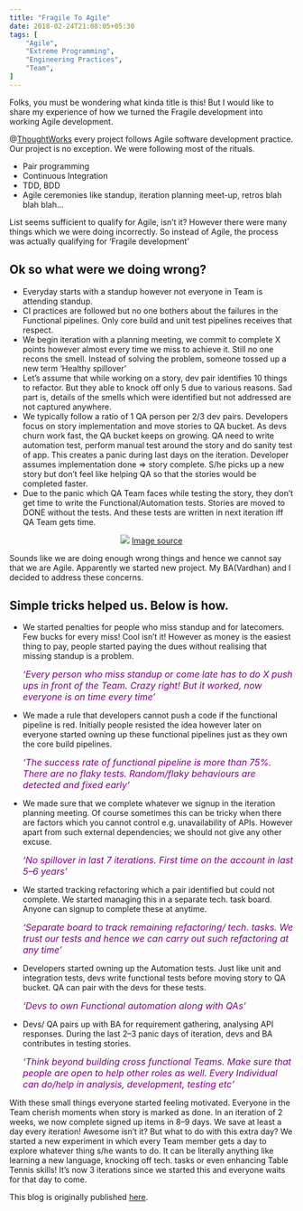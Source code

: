 ```yaml
---
title: "Fragile To Agile"
date: 2018-02-24T21:08:05+05:30
tags: [
    "Agile",
    "Extreme Programming",
    "Engineering Practices",
    "Team",
]
---
```

Folks, you must be wondering what kinda title is this! But I would like to share my experience of how we turned the Fragile development into working Agile development.

@<a href="https://www.thoughtworks.com/">ThoughtWorks</a> every project follows Agile software development practice. Our project is no exception. We were following most of the rituals. 

<ul>
  <li>Pair programming</li>
  <li>Continuous Integration</li>
  <li>TDD, BDD</li>
  <li>Agile ceremonies like standup, iteration planning meet-up, retros blah blah blah…</li>
</ul>

List seems sufficient to qualify for Agile, isn’t it? However there were many things which we were doing incorrectly. So instead of Agile, the process was actually qualifying for ‘Fragile development’

## Ok so what were we doing wrong?

<ul>
  <li>Everyday starts with a standup however not everyone in Team is attending standup.</li>
  <li>CI practices are followed but no one bothers about the failures in the Functional pipelines. Only core build and unit test pipelines receives that respect.</li>
  <li>We begin iteration with a planning meeting, we commit to complete X points however almost every time we miss to achieve it. Still no one recons the smell. Instead of solving the problem, someone tossed up a new term ‘Healthy spillover’</li>
  <li>Let’s assume that while working on a story, dev pair identifies 10 things to refactor. But they able to knock off only 5 due to various reasons. Sad part is, details of the smells which were identified but not addressed are not captured anywhere.</li>
  <li>We typically follow a ratio of 1 QA person per 2/3 dev pairs. Developers focus on story implementation and move stories to QA bucket. As devs churn work fast, the QA bucket keeps on growing. QA need to write automation test, perform manual test around the story and do sanity test of app. This creates a panic during last days on the iteration. Developer assumes implementation done => story complete. S/he picks up a new story but don’t feel like helping QA so that the stories would be completed faster.</li>
  <li>Due to the panic which QA Team faces while testing the story, they don’t get time to write the Functional/Automation tests. Stories are moved to DONE without the tests. And these tests are written in next iteration iff QA Team gets time.</li>
</ul>

<p align="center">
<img src="/images/AmIAgile.png">
<a href="https://www.google.co.in/search?q=gorilla+thinking+image&tbm=isch&tbo=u&source=univ&sa=X&ved=0ahUKEwiw4eaghMDZAhUMLI8KHcP3D-UQsAQIJQ&biw=1307&bih=669#imgrc=29KG_6j3ZyST_M:">Image source</a>
</p>

Sounds like we are doing enough wrong things and hence we cannot say that we are Agile. Apparently we started new project. My BA(Vardhan) and I decided to address these concerns. 

## Simple tricks helped us. Below is how.

<ul>
  <li>We started penalties for people who miss standup and for latecomers. Few bucks for every miss! Cool isn’t it! However as money is the easiest thing to pay, people started paying the dues without realising that missing standup is a problem.
  
  <p><i><font size="3" color="purple">‘Every person who miss standup or come late has to do X push ups in front of the Team. Crazy right! But it worked, now everyone is on time every time’</font></i></p></li>

  <li>We made a rule that developers cannot push a code if the functional pipeline is red. Initially people resisted the idea however later on everyone started owning up these functional pipelines just as they own the core build pipelines.
  
  <p><i><font size="3" color="purple">‘The success rate of functional pipeline is more than 75%. There are no flaky tests. Random/flaky behaviours are detected and fixed early’</font></i></p></li>

  <li>We made sure that we complete whatever we signup in the iteration planning meeting. Of course sometimes this can be tricky when there are factors which you cannot control e.g. unavailability of APIs. However apart from such external dependencies; we should not give any other excuse.
  
  <p><i><font size="3" color="purple">‘No spillover in last 7 iterations. First time on the account in last 5–6 years’</font></i></p></li>

  <li>We started tracking refactoring which a pair identified but could not complete. We started managing this in a separate tech. task board. Anyone can signup to complete these at anytime.
  
  <p><i><font size="3" color="purple">‘Separate board to track remaining refactoring/ tech. tasks. We trust our tests and hence we can carry out such refactoring at any time’</font></i></p>
  </li>

  <li>Developers started owning up the Automation tests. Just like unit and integration tests, devs write functional tests before moving story to QA bucket. QA can pair with the devs for these tests.

  <p><i><font size="3" color="purple">‘Devs to own Functional automation along with QAs’</font></i></p></li>

  <li>Devs/ QA pairs up with BA for requirement gathering, analysing API responses. During the last 2–3 panic days of iteration, devs and BA contributes in testing stories.
  
  <p><i><font size="3" color="purple">‘Think beyond building cross functional Teams. Make sure that people are open to help other roles as well. Every Individual can do/help in analysis, development, testing etc’</font></i></p></li>
</ul>

With these small things everyone started feeling motivated. Everyone in the Team cherish moments when story is marked as done. In an iteration of 2 weeks, we now complete signed up items in 8–9 days. We save at least a day every iteration! Awesome isn’t it? But what to do with this extra day? We started a new experiment in which every Team member gets a day to explore whatever thing s/he wants to do. It can be literally anything like learning a new language, knocking off tech. tasks or even enhancing Table Tennis skills! It’s now 3 iterations since we started this and everyone waits for that day to come.

This blog is originally published <a href="https://medium.com/dev-data/fragile-agile-4611ecfceb32">here</a>.